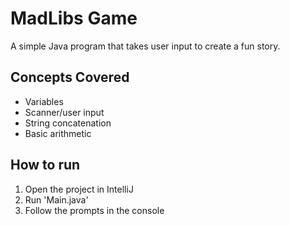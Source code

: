 # MadLibs Game

A simple Java program that takes user input to create a fun story.

## Concepts Covered
- Variables
- Scanner/user input
- String concatenation
- Basic arithmetic

## How to run

1. Open the project in IntelliJ
2. Run 'Main.java'
3. Follow the prompts in the console